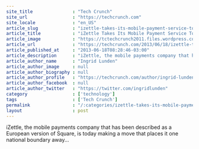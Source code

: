 ```yaml
---
site_title               : "Tech Crunch"
site_url                 : "https://techcrunch.com"
site_locale              : "en_US"
article_slug             : "izettle-takes-its-mobile-payment-service-to-mexico-its-first-market-outside-of-europe-and-one-step-closer-to-square"
article_title            : "iZettle Takes Its Mobile Payment Service To Mexico, Its First Market Outside Of Europe, And One Step Closer To Square"
article_image            : "https://tctechcrunch2011.files.wordpress.com/2013/06/mexico-market-stall.jpg?w=500&h=333&crop=1"
article_url              : "https://techcrunch.com/2013/06/18/izettle-takes-its-mobile-payment-service-to-mexico-its-first-market-outside-of-europe-and-one-step-closer-to-square/"
article_published_at     : "2013-06-18T08:28:46-03:00"
article_description      : "iZettle, the mobile payments company that has been described as a European version of Square, is today making a move that places it one national boundary away..."
article_author_name      : "Ingrid Lunden"
article_author_image     : null
article_author_biography : null
article_author_profile   : "https://techcrunch.com/author/ingrid-lunden/"
article_author_facebook  : null
article_author_twitter   : "https://twitter.com/ingridlunden"
category                 : ['technology']
tags                     : ['Tech Crunch']
permalink                : "/:categories/izettle-takes-its-mobile-payment-service-to-mexico-its-first-market-outside-of-europe-and-one-step-closer-to-square/"
layout                   : post
---
```


iZettle, the mobile payments company that has been described as a European version of Square, is today making a move that places it one national boundary away...
